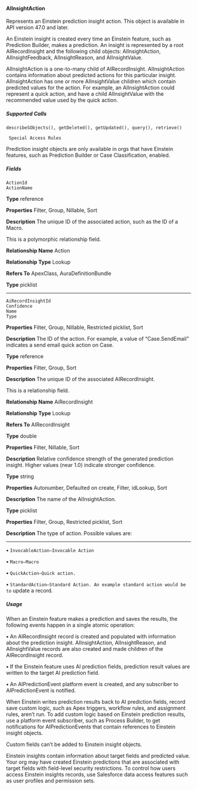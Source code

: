 #### AIInsightAction

Represents an Einstein prediction insight action. This object is available in API version 47.0 and later.

An Einstein insight is created every time an Einstein feature, such as Prediction Builder, makes a prediction. An insight is represented by
a root AIRecordInsight and the following child objects: AIInsightAction, AIInsightFeedback, AIInsightReason, and AIInsightValue.

AIInsightAction is a one-to-many child of AIRecordInsight. AIInsightAction contains information about predicted actions for this particular
insight. AIInsightAction has one or more AIInsightValue children which contain predicted values for the action. For example, an
AIInsightAction could represent a quick action, and have a child AIInsightValue with the recommended value used by the quick action.

##### Supported Calls
```
describeSObjects(), getDeleted(), getUpdated(), query(), retrieve()

 Special Access Rules

```
Prediction insight objects are only available in orgs that have Einstein features, such as Prediction Builder or Case Classification, enabled.

##### Fields

```
ActionId
ActionName

```

**Type**
reference

**Properties**
Filter, Group, Nillable, Sort

**Description**
The unique ID of the associated action, such as the ID of a Macro.

This is a polymorphic relationship field.

**Relationship Name**
Action

**Relationship Type**
Lookup

**Refers To**
ApexClass, AuraDefinitionBundle

**Type**
picklist


-----

```
AiRecordInsightId
Confidence
Name
Type

```

**Properties**
Filter, Group, Nillable, Restricted picklist, Sort

**Description**
The ID of the action. For example, a value of “Case.SendEmail” indicates a send email quick
action on Case.

**Type**
reference

**Properties**
Filter, Group, Sort

**Description**
The unique ID of the associated AIRecordInsight.

This is a relationship field.

**Relationship Name**
AiRecordInsight

**Relationship Type**
Lookup

**Refers To**
AIRecordInsight

**Type**
double

**Properties**
Filter, Nillable, Sort

**Description**
Relative confidence strength of the generated prediction insight. Higher values (near 1.0)
indicate stronger confidence.

**Type**
string

**Properties**
Autonumber, Defaulted on create, Filter, idLookup, Sort

**Description**
The name of the AIInsightAction.

**Type**
picklist

**Properties**
Filter, Group, Restricted picklist, Sort

**Description**
The type of action. Possible values are:


-----

**•** `InvocableAction—Invocable Action`

**•** `Macro—Macro`

**•** `QuickAction—Quick action.`

**•** `StandardAction—Standard Action. An example standard action would be to`
update a record.

##### Usage

When an Einstein feature makes a prediction and saves the results, the following events happen in a single atomic operation:

**•** An AIRecordInsight record is created and populated with information about the prediction insight. AIInsightAction, AIInsightReason,
and AIInsightValue records are also created and made children of the AIRecordInsight record.

**•** If the Einstein feature uses AI prediction fields, prediction result values are written to the target AI prediction field.

**•** An AIPredictionEvent platform event is created, and any subscriber to AIPredictionEvent is notified.

When Einstein writes prediction results back to AI prediction fields, record save custom logic, such as Apex triggers, workflow rules, and
assignment rules, aren’t run. To add custom logic based on Einstein prediction results, use a platform event subscriber, such as Process
Builder, to get notifications for AIPredictionEvents that contain references to Einstein insight objects.

Custom fields can’t be added to Einstein insight objects.

Einstein insights contain information about target fields and predicted value. Your org may have created Einstein predictions that are
associated with target fields with field-level security restrictions. To control how users access Einstein insights records, use Salesforce
data access features such as user profiles and permission sets.
